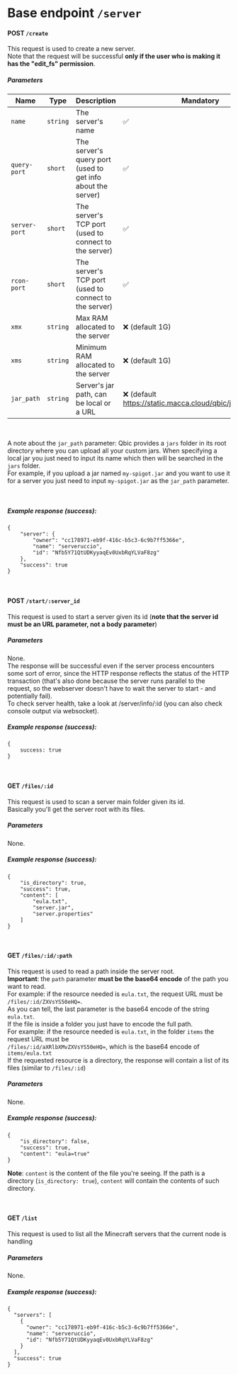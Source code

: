 
# Base endpoint `/server`

#### POST `/create`
This request is used to create a new server.<br>
Note that the request will be successful **only if the user who is making it has the "edit_fs" permission**.
##### Parameters
|Name  |Type   | Description | Mandatory |
|--|--| -- | -- |
| `name ` | `string`  | The server's name | ✅|
| `query-port ` | `short`  | The server's query port (used to get info about the server) | ✅|
| `server-port ` | `short`  | The server's TCP port (used to connect to the server) | ✅|
| `rcon-port ` | `short`  | The server's TCP port (used to connect to the server) | ✅|
| `xmx ` | `string`  | Max RAM allocated to the server | ❌ (default 1G) |
| `xms ` | `string`  | Minimum RAM allocated to the server | ❌ (default 1G) |
| `jar_path ` | `string`  | Server's jar path, can be local or a URL | ❌ (default https://static.macca.cloud/qbic/jars/spigot.jar) |
<br>

A note about the `jar_path` parameter: Qbic provides a `jars` folder in its root directory where you can upload all your custom jars. When specifying a local jar you just need to input its name which then will be searched in the `jars` folder.<br>
For example, if you upload a jar named `my-spigot.jar` and you want to use it for a server you just need to input `my-spigot.jar` as the `jar_path` parameter.

<br>

##### Example response (success):
```
{
	"server": {
		"owner": "cc178971-eb9f-416c-b5c3-6c9b7ff5366e",
		"name": "serveruccio",
		"id": "Nfb5Y71QtUDKyyaqEv0UxbRqYLVaF8zg"
	},
	"success": true
}
```
<br>

#### POST `/start/:server_id`
This request is used to start a server given its id (**note that the server id must be an URL parameter, not a body parameter**)
##### Parameters
None.
<br>
The response will be successful even if the server process encounters some sort of error, since the HTTP response reflects the status of the HTTP transaction (that's also done because the server runs parallel to the request, so the webserver doesn't have to wait the server to start - and potentially fail).
<br>To check server health, take a look at /server/info/:id (you can also check console output via websocket).<br>

##### Example response (success):
```
{
	success: true
}
```
<br>


#### GET `/files/:id`
This request is used to scan a server main folder given its id.
<br>
Basically you'll get the server root with its files.
##### Parameters
None.
<br>

##### Example response (success):
```
{
	"is_directory": true,
	"success": true,
	"content": [
		"eula.txt",
		"server.jar",
		"server.properties"
	]
}
```
<br>

#### GET `/files/:id/:path`
This request is used to read a path inside the server root.<br>
**Important**: the `path` parameter **must be the base64 encode** of the path you want to read.<br>
For example: if the resource needed is `eula.txt`, the request URL must be <br>
`/files/:id/ZXVsYS50eHQ=`.
<br> As you can tell, the last parameter is the base64 encode of the string `eula.txt`.<br>
If the file is inside a folder you just have to encode the full path.<br>
For example:  if the resource needed is `eula.txt`,  in the folder `items` the request URL must be <br>
`/files/:id/aXRlbXMvZXVsYS50eHQ=`, which is the base64 encode of `items/eula.txt`
<br>
If the requested resource is a directory, the response will contain a list of its files (similar to `/files/:id`)
<br>
##### Parameters
None.
<br>

##### Example response (success):
```
{
	"is_directory": false,
	"success": true,
	"content": "eula=true"
}
```
**Note**: `content` is the content of the file you're seeing. If the path is a directory (`is_directory: true`), `content` will contain the contents of such directory.

<br>


#### GET `/list`
This request is used to list all the Minecraft servers that the current node is handling
##### Parameters
None.
<br>

##### Example response (success):
```
{
  "servers": [
    {
      "owner": "cc178971-eb9f-416c-b5c3-6c9b7ff5366e",
      "name": "serveruccio",
      "id": "Nfb5Y71QtUDKyyaqEv0UxbRqYLVaF8zg"
    }
  ],
  "success": true
}
```
